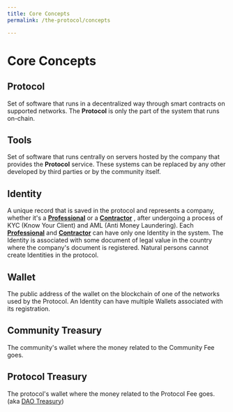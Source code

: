 ```yaml
---
title: Core Concepts
permalink: /the-protocol/concepts

---
```


# Core Concepts

## Protocol
Set of software that runs in a decentralized way through smart contracts on supported networks. The **Protocol** is only the part of the system that runs on-chain.

## Tools
Set of software that runs centrally on servers hosted by the company that provides the **Protocol** service. These systems can be replaced by any other developed by third parties or by the community itself.

## Identity
A unique record that is saved in the protocol and represents a company, whether it's a [**Professional**](/the-protocol/roles/#professional) or a [**Contractor**](/the-protocol/roles/#contractor) , after undergoing a process of KYC (Know Your Client) and AML (Anti Money Laundering). Each [**Professional**](/the-protocol/roles/#professional) and [**Contractor**](/the-protocol/roles/#contractor) can have only one Identity in the system. The Identity is associated with some document of legal value in the country where the company's document is registered. Natural persons cannot create Identities in the protocol.

## Wallet
The public address of the wallet on the blockchain of one of the networks used by the Protocol. An Identity can have multiple Wallets associated with its registration.

## Community Treasury
The community's wallet where the money related to the Community Fee goes.

## Protocol Treasury
The protocol's wallet where the money related to the Protocol Fee goes. (aka [DAO Treasury](/tokenomics/treasury))